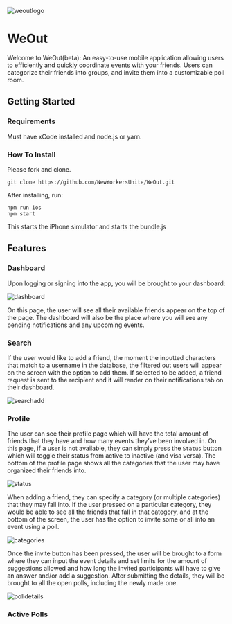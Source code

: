 ![weoutlogo](public/ReadMeLogo.png)

# WeOut

Welcome to WeOut(beta): An easy-to-use mobile application allowing users to efficiently and quickly coordinate events with your friends. Users can categorize their friends into groups, and invite them into a customizable poll room.

## Getting Started

### Requirements

Must have xCode installed and node.js or yarn.

### How To Install

Please fork and clone.

```
git clone https://github.com/NewYorkersUnite/WeOut.git
```

After installing, run:

```
npm run ios
npm start
```

This starts the iPhone simulator and starts the bundle.js

## Features

### Dashboard

Upon logging or signing into the app, you will be brought to your dashboard:

![dashboard](public/Dashboard.png)

On this page, the user will see all their available friends appear on the top of the page. The dashboard will also be the place where you will see any pending notifications and any upcoming events.

### Search

If the user would like to add a friend, the moment the inputted characters that match to a username in the database, the filtered out users will appear on the screen with the option to add them. If selected to be added, a friend request is sent to the recipient and it will render on their notifications tab on their dashboard.

![searchadd](public/SearchAdd.gif)

### Profile

The user can see their profile page which will have the total amount of friends that they have and how many events they’ve been involved in. On this page, if a user is not available, they can simply press the `Status` button which will toggle their status from active to inactive (and visa versa). The bottom of the profile page shows all the categories that the user may have organized their friends into.

![status](public/Status.gif)

When adding a friend, they can specify a category (or multiple categories) that they may fall into. If the user pressed on a particular category, they would be able to see all the friends that fall in that category, and at the bottom of the screen, the user has the option to invite some or all into an event using a poll.

![categories](public/Categories.png)

Once the invite button has been pressed, the user will be brought to a form where they can input the event details and set limits for the amount of suggestions allowed and how long the invited participants will have to give an answer and/or add a suggestion. After submitting the details, they will be brought to all the open polls, including the newly made one.

![polldetails](public/PollDetails.png)

### Active Polls
